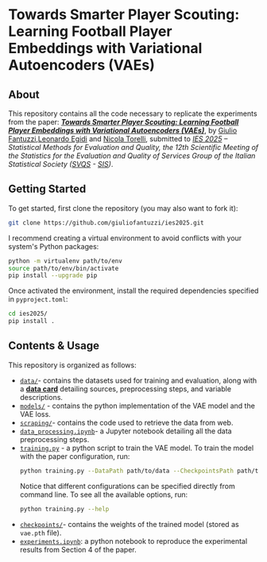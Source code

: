 # Towards Smarter Player Scouting: Learning Football Player Embeddings with Variational Autoencoders (VAEs)

## About
This repository contains all the code necessary to replicate the experiments from the paper: <u>***Towards Smarter Player Scouting: Learning Football Player Embeddings with Variational Autoencoders (VAEs)***</u>, by [Giulio Fantuzzi](https://www.linkedin.com/in/giuliofantuzzi/),[Leonardo Egidi](https://leoegidi.github.io) and [Nicola Torelli](https://scholar.google.it/citations?user=l5fIs0wAAAAJ&hl=it), submitted to *[IES 2025](https://ies2025.sis-statistica.it) – Statistical Methods for Evaluation and Quality, the 12th Scientific Meeting of the Statistics for the Evaluation and Quality of Services Group of the Italian Statistical Society ([SVQS](https://www.svqs.it) - [SIS](https://www.sis-statistica.it))*.

## Getting Started
To get started, first clone the repository (you may also want to fork it):

```bash
git clone https://github.com/giuliofantuzzi/ies2025.git
```

I recommend creating a virtual environment to avoid conflicts with your system's Python packages:

```bash
python -m virtualenv path/to/env
source path/to/env/bin/activate
pip install --upgrade pip
```

Once activated the environment, install the required dependencies specified in `pyproject.toml`:

```bash
cd ies2025/
pip install .
```

## Contents & Usage

This repository is organized as follows:

- [`data/`](data/)- contains the datasets used for training and evaluation, along with a [**data card**](data/README.md) detailing sources, preprocessing steps, and variable descriptions.
- [`models/`](models/) - contains the python implementation of the VAE model and the VAE loss.
- [`scraping/`](scraping/)- contains the code used to retrieve the data from web.
- [`data_processing.ipynb`](data_processing.ipynb)- a Jupyter notebook detailing all the data preprocessing steps.
- [`training.py`](training.py) - a python script to train the VAE model. To train the model with the paper configuration, run:
    ```bash
    python training.py --DataPath path/to/data --CheckpointsPath path/to/weights.pt
    ```
    Notice that different configurations can be specified directly from command line. To see all the available options, run:
    ```bash
    python training.py --help
    ```
- [`checkpoints/`](checkpoints/)- contains the weights of the trained model (stored as `vae.pth` file).
- [`experiments.ipynb`](experiments.ipynb): a python notebook to reproduce the experimental results from Section 4 of the paper.